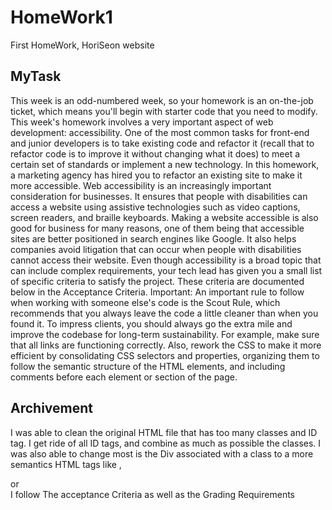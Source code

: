 # HomeWork1
First HomeWork, HoriSeon website

## MyTask
This week is an odd-numbered week, so your homework is an on-the-job ticket, which means you'll begin with starter code that you need to modify. This week's homework involves a very important aspect of web development: accessibility.
One of the most common tasks for front-end and junior developers is to take existing code and refactor it (recall that to refactor code is to improve it without changing what it does) to meet a certain set of standards or implement a new technology. In this homework, a marketing agency has hired you to refactor an existing site to make it more accessible.
Web accessibility is an increasingly important consideration for businesses. It ensures that people with disabilities can access a website using assistive technologies such as video captions, screen readers, and braille keyboards. Making a website accessible is also good for business for many reasons, one of them being that accessible sites are better positioned in search engines like Google. It also helps companies avoid litigation that can occur when people with disabilities cannot access their website.
Even though accessibility is a broad topic that can include complex requirements, your tech lead has given you a small list of specific criteria to satisfy the project. These criteria are documented below in the Acceptance Criteria.
Important: An important rule to follow when working with someone else's code is the Scout Rule, which recommends that you always leave the code a little cleaner than when you found it.
To impress clients, you should always go the extra mile and improve the codebase for long-term sustainability. For example, make sure that all links are functioning correctly. Also, rework the CSS to make it more efficient by consolidating CSS selectors and properties, organizing them to follow the semantic structure of the HTML elements, and including comments before each element or section of the page.

## Archivement
I was able to clean the original HTML file that has too many classes and ID tag. I get ride of all ID tags, and combine as much as possible the classes.
I was also able to change most is the Div associated with a class to a more semantics HTML tags like <content>, <article> or <aside>
I follow The acceptance Criteria as well as the Grading Requirements
